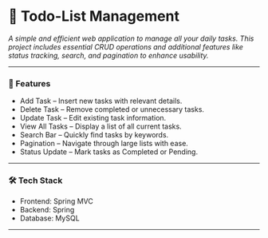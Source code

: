 # 📝 Todo-List Management
*A simple and efficient web application to manage all your daily tasks. This project includes essential CRUD operations and additional features like status tracking, search, and pagination to enhance usability.*

---

### 🔧 Features
- Add Task – Insert new tasks with relevant details.
- Delete Task – Remove completed or unnecessary tasks.
- Update Task – Edit existing task information.
- View All Tasks – Display a list of all current tasks.
- Search Bar – Quickly find tasks by keywords.
- Pagination – Navigate through large lists with ease.
- Status Update – Mark tasks as Completed or Pending.

---

### 🛠 Tech Stack
- Frontend: Spring MVC
- Backend: Spring
- Database: MySQL

---
